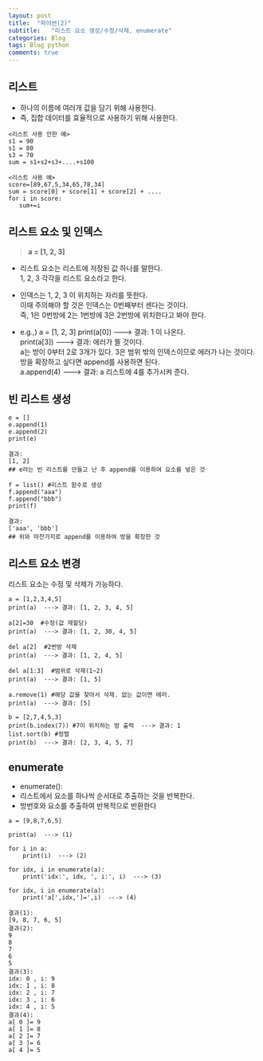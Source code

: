 ```yaml
---  
layout: post  
title:  "파이썬(2)"  
subtitle:   "리스트 요소 생성/수정/삭제, enumerate"  
categories: Blog  
tags: Blog python     
comments: true  
---  
```

  
  
## 리스트  
- 하나의 이름에 여러개 값을 담기 위해 사용한다.  
- 즉, 집합 데이터를 효율적으로 사용하기 위해 사용한다.  
  
~~~
<리스트 사용 안한 예>
s1 = 90
s1 = 80
s3 = 70
sum = s1+s2+s3+....+s100
~~~

~~~
<리스트 사용 예>
score=[89,67,5,34,65,78,34]
sum = score[0] + score[1] + score[2] + ....
for i in score:
   sum+=i
~~~


## 리스트 요소 및 인덱스


>__a = [1, 2, 3]__

- 리스트 요소는 리스트에 저장된 값 하나를 말한다.  
1, 2, 3 각각을 리스트 요소라고 한다.

- 인덱스는 1, 2, 3 이 위치하는 자리를 뜻한다.  
이때 주의해야 할 것은 인덱스는 0번째부터 센다는 것이다.  
즉, 1은 0번방에 2는 1번방에 3은 2번방에 위치한다고 봐야 한다.

- e.g.,)
a = [1, 2, 3]
print(a[0]) ---> 결과: 1 이 나온다.   
print(a[3]) ---> 결과: 에러가 뜰 것이다.  
a는 방이 0부터 2로 3개가 있다. 3은 범위 밖의 인덱스이므로 에러가 나는 것이다.   
방을 확장하고 싶다면 append를 사용하면 된다.   
a.append(4) ---> 결과: a 리스트에 4를 추가시켜 준다.


## 빈 리스트 생성
~~~
e = []
e.append(1) 
e.append(2) 
print(e)

결과:
[1, 2]
## e라는 빈 리스트를 만들고 난 후 append를 이용하여 요소를 넣은 것
~~~
~~~
f = list() #리스트 함수로 생성
f.append("aaa")
f.append("bbb")
print(f)

결과:
['aaa', 'bbb']
## 위와 마찬가지로 append를 이용하여 방을 확장한 것
~~~

## 리스트 요소 변경

리스트 요소는 수정 및 삭제가 가능하다.

~~~
a = [1,2,3,4,5]
print(a)  ---> 결과: [1, 2, 3, 4, 5]

a[2]=30  #수정(값 재할당)
print(a)  ---> 결과: [1, 2, 30, 4, 5]

del a[2]  #2번방 삭제
print(a)  ---> 결과: [1, 2, 4, 5]

del a[1:3]  #범위로 삭제(1~2)
print(a)  ---> 결과: [1, 5]

a.remove(1) #해당 값을 찾아서 삭제. 없는 값이면 에러.
print(a)  ---> 결과: [5]

b = [2,7,4,5,3]
print(b.index(7)) #7이 위치하는 방 출력  ---> 결과: 1
list.sort(b) #정렬
print(b)  ---> 결과: [2, 3, 4, 5, 7]
~~~

## enumerate

- enumerate():
- 리스트에서 요소를 하나씩 순서대로 추출하는 것을 반복한다.
- 방번호와 요소를 추출하여 반복적으로 반환한다
~~~
a = [9,8,7,6,5]

print(a)  ---> (1)

for i in a:
    print(i)  ---> (2)

for idx, i in enumerate(a):
    print('idx:', idx, ', i:', i)  ---> (3)

for idx, i in enumerate(a):
    print('a[',idx,']=',i)  ---> (4)
    
결과(1): 
[9, 8, 7, 6, 5]
결과(2):
9
8
7
6
5
결과(3): 
idx: 0 , i: 9
idx: 1 , i: 8
idx: 2 , i: 7
idx: 3 , i: 6
idx: 4 , i: 5
결과(4):
a[ 0 ]= 9
a[ 1 ]= 8
a[ 2 ]= 7
a[ 3 ]= 6
a[ 4 ]= 5
~~~





